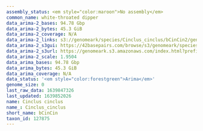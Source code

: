 ```yaml
---
assembly_status: <em style="color:maroon">No assembly</em>
common_name: white-throated dipper
data_arima-2_bases: 94.78 Gbp
data_arima-2_bytes: 45.3 GiB
data_arima-2_coverage: N/A
data_arima-2_links: s3://genomeark/species/Cinclus_cinclus/bCinCin2/genomic_data/arima/<br>
data_arima-2_s3gui: https://42basepairs.com/browse/s3/genomeark/species/Cinclus_cinclus/bCinCin2/genomic_data/arima/
data_arima-2_s3url: https://genomeark.s3.amazonaws.com/index.html?prefix=species/Cinclus_cinclus/bCinCin2/genomic_data/arima/
data_arima-2_scale: 1.9504
data_arima_bases: 94.78 Gbp
data_arima_bytes: 45.3 GiB
data_arima_coverage: N/A
data_status: '<em style="color:forestgreen">Arima</em>'
genome_size: 0
last_raw_data: 1639847326
last_updated: 1639852026
name: Cinclus cinclus
name_: Cinclus_cinclus
short_name: bCinCin
taxon_id: 127875
---
```

